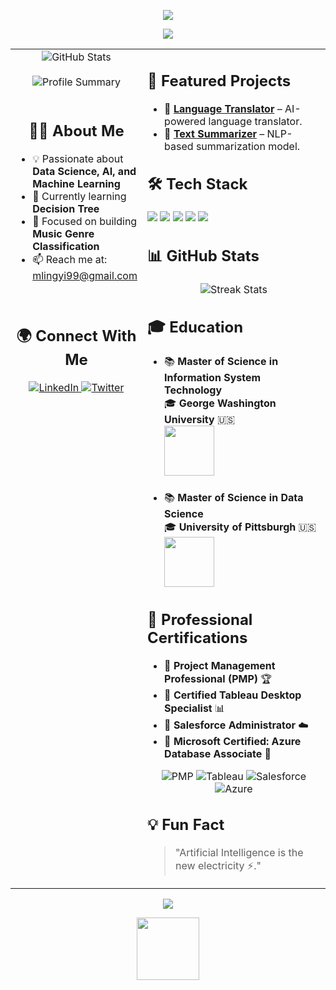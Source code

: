 <!-- Animated Banner -->
<p align="center">
  <img src="https://readme-typing-svg.herokuapp.com?color=F75C7E&size=25&center=true&vCenter=true&multiline=true&width=700&height=100&lines=🚀+Welcome+to+Summer's+GitHub+Profile!+👋;AI+%7C+Data+Science+%7C+Machine+Learning">
</p>

<!-- Black Background Effect -->
<div align="center">
  <img src="https://user-images.githubusercontent.com/74038190/225813708-98b745f2-7d22-48cf-9150-083f1b00d6c9.gif">
</div>

<table>
  <tr>
    <!-- Left Sidebar (Profile) -->
    <td width="35%" valign="top" align="center">
      <img src="https://github-readme-stats.vercel.app/api?username=your-username&show_icons=true&theme=radical" alt="GitHub Stats">
      <br><br>
      <img src="https://github-profile-summary-cards.vercel.app/api/cards/profile-details?username=your-username&theme=radical" alt="Profile Summary">
      <br><br>
      <h2>👨‍💻 About Me</h2>
      <ul align="left">
        <li>💡 Passionate about <b>Data Science, AI, and Machine Learning</b></li>
        <li>🌱 Currently learning <b>Decision Tree</b></li>
        <li>🎯 Focused on building <b>Music Genre Classification</b></li>
        <li>📫 Reach me at: <a href="mailto:mlingyi99@gmail.com">mlingyi99@gmail.com</a></li>
      </ul>
      <br>
      <h2>🌍 Connect With Me</h2>
      <p>
        <a href="https://www.linkedin.com/in/lingyi-summer-meng-pmp-053193103/" target="_blank">
          <img src="https://img.shields.io/badge/LinkedIn-black?style=for-the-badge&logo=linkedin" alt="LinkedIn">
        </a>
        <a href="https://twitter.com/your-profile" target="_blank">
          <img src="https://img.shields.io/badge/Twitter-black?style=for-the-badge&logo=twitter" alt="Twitter">
        </a>
      </p>
    </td>

<!-- Right Sidebar (Projects, Tech Stack, Stats) -->
<td width="65%" valign="top">
<h2>📌 Featured Projects</h2>
      <ul>
        <li>🔹 <b><a href="https://github.com/your-username/project-1">Language Translator</a></b> – AI-powered language translator.</li>
        <li>🔹 <b><a href="https://github.com/your-username/project-2">Text Summarizer</a></b> – NLP-based summarization model.</li>
      </ul>

<h2>🛠️ Tech Stack</h2>
      <p align="left">
        <img src="https://img.shields.io/badge/Python-black?style=for-the-badge&logo=python">
        <img src="https://img.shields.io/badge/SQL-black?style=for-the-badge&logo=mysql">
        <img src="https://img.shields.io/badge/PyTorch-black?style=for-the-badge&logo=pytorch">
        <img src="https://img.shields.io/badge/R-black?style=for-the-badge&logo=r">
        <img src="https://img.shields.io/badge/SAS-black?style=for-the-badge&logo=sas">
      </p>

<h2>📊 GitHub Stats</h2>
      <p align="center">
        <img src="https://github-readme-streak-stats.herokuapp.com/?user=your-username&theme=dark" alt="Streak Stats">
      </p>
  <h2>🎓 Education</h2>
      <ul align="left">
        <li>📚 <b>Master of Science in Information System Technology</b><br>
          🎓 <b>George Washington University</b> 🇺🇸 <br>
          <img src="https://upload.wikimedia.org/wikipedia/commons/thumb/7/7b/George_Washington_University_seal.svg/150px-George_Washington_University_seal.svg.png" width="80">
        </li>
        <br>
        <li>📚 <b>Master of Science in Data Science</b><br>
          🎓 <b>University of Pittsburgh</b> 🇺🇸 <br>
          <img src="https://upload.wikimedia.org/wikipedia/en/thumb/8/80/University_of_Pittsburgh_seal.svg/120px-University_of_Pittsburgh_seal.svg.png" width="80">
        </li>
      </ul>

  <h2>📜 Professional Certifications</h2>
      <ul align="left">
        <li>📌 <b>Project Management Professional (PMP)</b> 🏆</li>
        <li>📌 <b>Certified Tableau Desktop Specialist</b> 📊</li>
        <li>📌 <b>Salesforce Administrator</b> ☁️</li>
        <li>📌 <b>Microsoft Certified: Azure Database Associate</b> 🔵</li>
      </ul>
      <p align="center">
        <img src="https://img.shields.io/badge/PMP-black?style=for-the-badge&logo=pmipmp" alt="PMP">
        <img src="https://img.shields.io/badge/Tableau-black?style=for-the-badge&logo=tableau" alt="Tableau">
        <img src="https://img.shields.io/badge/Salesforce-black?style=for-the-badge&logo=salesforce" alt="Salesforce">
        <img src="https://img.shields.io/badge/Azure-black?style=for-the-badge&logo=microsoftazure" alt="Azure">
      </p>

<h2>💡 Fun Fact</h2>
      <blockquote>
        "Artificial Intelligence is the new electricity ⚡."
      </blockquote>
    </td>
  </tr>
</table>

<!-- Animated Footer -->
<p align="center">
  <img src="https://readme-typing-svg.herokuapp.com?color=36BCF7&size=22&center=true&vCenter=true&multiline=true&width=600&height=50&lines=Thanks+for+visiting!+Have+a+great+day!+🚀">
</p>

<!-- Cool Waving Hand -->
<p align="center">
  <img src="https://raw.githubusercontent.com/innng/innng/master/assets/kyubey.gif" width="100">
</p>
